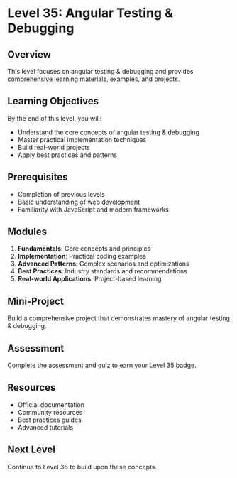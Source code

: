 # Level 35: Angular Testing & Debugging

## Overview
This level focuses on angular testing & debugging and provides comprehensive learning materials, examples, and projects.

## Learning Objectives
By the end of this level, you will:
- Understand the core concepts of angular testing & debugging
- Master practical implementation techniques
- Build real-world projects
- Apply best practices and patterns

## Prerequisites
- Completion of previous levels
- Basic understanding of web development
- Familiarity with JavaScript and modern frameworks

## Modules
1. **Fundamentals**: Core concepts and principles
2. **Implementation**: Practical coding examples
3. **Advanced Patterns**: Complex scenarios and optimizations
4. **Best Practices**: Industry standards and recommendations
5. **Real-world Applications**: Project-based learning

## Mini-Project
Build a comprehensive project that demonstrates mastery of angular testing & debugging.

## Assessment
Complete the assessment and quiz to earn your Level 35 badge.

## Resources
- Official documentation
- Community resources
- Best practices guides
- Advanced tutorials

## Next Level
Continue to Level 36 to build upon these concepts.
